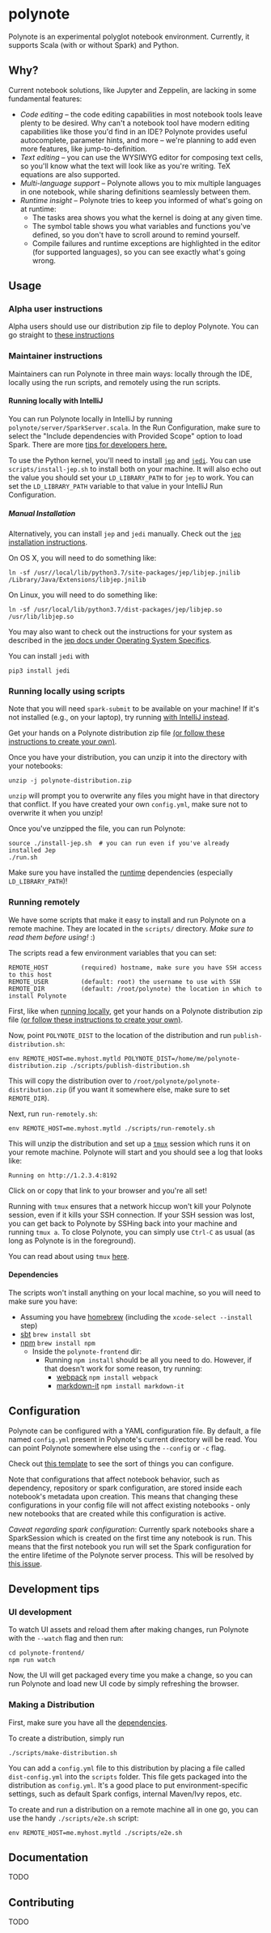 # polynote

Polynote is an experimental polyglot notebook environment. Currently, it supports Scala (with or without Spark) and
Python.

## Why?

Current notebook solutions, like Jupyter and Zeppelin, are lacking in some fundamental features:

- *Code editing* – the code editing capabilities in most notebook tools leave plenty to be desired. Why can't a notebook
  tool have modern editing capabilities like those you'd find in an IDE? Polynote provides useful autocomplete,
  parameter hints, and more – we're planning to add even more features, like jump-to-definition.
- *Text editing* – you can use the WYSIWYG editor for composing text cells, so you'll know what the text will look like as
  you're writing. TeX equations are also supported.
- *Multi-language support* – Polynote allows you to mix multiple languages in one notebook, while sharing definitions
  seamlessly between them.
- *Runtime insight* – Polynote tries to keep you informed of what's going on at runtime:
    - The tasks area shows you what the kernel is doing at any given time.
    - The symbol table shows you what variables and functions you've defined, so you don't have to scroll around to remind yourself.
    - Compile failures and runtime exceptions are highlighted in the editor (for supported languages), so you can see exactly what's going wrong.

## Usage

### Alpha user instructions

Alpha users should use our distribution zip file to deploy Polynote. You can go straight to [these instructions](#running-locally-using-scripts)

### Maintainer instructions

Maintainers can run Polynote in three main ways: locally through the IDE, locally using the run scripts, and remotely using the run scripts. 

#### Running locally with IntelliJ

You can run Polynote locally in IntelliJ by running `polynote/server/SparkServer.scala`. In the Run Configuration, 
make sure to select the "Include dependencies with Provided Scope" option to load Spark. There are more 
[tips for developers here.](#development-tips)

To use the Python kernel, you'll need to install [`jep`](https://github.com/ninia/jep) and [`jedi`](https://jedi.readthedocs.io/en/latest/). 
You can use `scripts/install-jep.sh` to install both on your machine. 
It will also echo out the value you should set your `LD_LIBRARY_PATH` to for `jep` to work.
You can set the `LD_LIBRARY_PATH` variable to that value in your IntelliJ Run Configuration. 

##### Manual Installation

Alternatively, you can install `jep` and `jedi` manually. 
Check out the [`jep` installation instructions](https://github.com/ninia/jep/wiki/Getting-Started#installing-jep). 

On OS X, you will need to do something like:
    
    ln -sf /usr//local/lib/python3.7/site-packages/jep/libjep.jnilib /Library/Java/Extensions/libjep.jnilib    

On Linux, you will need to do something like:

    ln -sf /usr/local/lib/python3.7/dist-packages/jep/libjep.so /usr/lib/libjep.so
    
You may also want to check out the instructions for your system as described in the 
[jep docs under Operating System Specifics](https://github.com/ninia/jep/wiki). 

You can install `jedi` with

    pip3 install jedi
    
    
### Running locally using scripts

Note that you will need `spark-submit` to be available on your machine! If it's not installed (e.g., on your laptop), 
try running [with IntelliJ instead](#running-locally-with-intellij). 

Get your hands on a Polynote distribution zip file [(or follow these instructions to create your own)](#making-a-distribution). 

Once you have your distribution, you can unzip it into the directory with your notebooks:

    unzip -j polynote-distribution.zip

`unzip` will prompt you to overwrite any files you might have in that directory that conflict. If you have created your 
own `config.yml`, make sure not to overwrite it when you unzip!

Once you've unzipped the file, you can run Polynote: 

    source ./install-jep.sh  # you can run even if you've already installed Jep
    ./run.sh

Make sure you have installed the [runtime](#running-locally-with-intellij) dependencies (especially `LD_LIBRARY_PATH`)!

### Running remotely

We have some scripts that make it easy to install and run Polynote on a remote machine. They are located in the `scripts/`
directory. *Make sure to read them before using!* :)

The scripts read a few environment variables that you can set: 

    
    REMOTE_HOST         (required) hostname, make sure you have SSH access to this host
    REMOTE_USER         (default: root) the username to use with SSH
    REMOTE_DIR          (default: /root/polynote) the location in which to install Polynote

First, like when [running locally](#running-locally-using-scripts), get your hands on a Polynote distribution zip file 
[(or follow these instructions to create your own)](#making-a-distribution). 

Now, point `POLYNOTE_DIST` to the location of the distribution and run `publish-distribution.sh`:

    env REMOTE_HOST=me.myhost.mytld POLYNOTE_DIST=/home/me/polynote-distribution.zip ./scripts/publish-distribution.sh

This will copy the distribution over to `/root/polynote/polynote-distribution.zip` (if you want it somewhere else, make 
sure to set `REMOTE_DIR`).

Next, run `run-remotely.sh`: 

    env REMOTE_HOST=me.myhost.mytld ./scripts/run-remotely.sh

This will unzip the distribution and set up a [`tmux`](https://github.com/tmux/tmux) session which runs it on your 
remote machine. Polynote will start and you should see a log that looks like: 

    Running on http://1.2.3.4:8192

Click on or copy that link to your browser and you're all set!

Running with `tmux` ensures that a network hiccup won't kill your Polynote session, even if it kills your SSH connection. 
If your SSH session was lost, you can get back to Polynote by SSHing back into your machine and running `tmux a`. To close
Polynote, you can simply use `Ctrl-C` as usual (as long as Polynote is in the foreground).

You can read about using `tmux` [here](https://hackernoon.com/a-gentle-introduction-to-tmux-8d784c404340).

#### Dependencies

The scripts won't install anything on your local machine, so you will need to make sure you have: 

- Assuming you have [homebrew](https://docs.brew.sh/Installation) (including the `xcode-select --install` step)
- [sbt](https://www.scala-sbt.org/1.x/docs/Installing-sbt-on-Mac.html) `brew install sbt`
- [npm](https://www.npmjs.com/get-npm) `brew install npm`
  - Inside the `polynote-frontend` dir:
    - Running `npm install` should be all you need to do. However, if that doesn't work for some reason, try running:
      - [webpack](https://webpack.js.org/) `npm install webpack` 
      - [markdown-it](https://www.npmjs.com/package/markdown-it) `npm install markdown-it`
    
## Configuration

Polynote can be configured with a YAML configuration file. By default, a file named `config.yml` present in Polynote's
current directory will be read. You can point Polynote somewhere else using the `--config` or `-c` flag. 

Check out [this template](./config-template.yml) to see the sort of things you can configure. 

Note that configurations that affect notebook behavior, such as dependency, repository or spark configuration, are stored
inside each notebook's metadata upon creation. This means that changing these configurations in your config file will 
not affect existing notebooks - only new notebooks that are created while this configuration is active. 

*Caveat regarding spark configuration*: Currently spark notebooks share a SparkSession which is created on the first time
any notebook is run. This means that the first notebook you run will set the Spark configuration for the entire lifetime
of the Polynote server process. This will be resolved by [this issue](https://github.com/polynote/polynote/issues/101).
    
## Development tips

### UI development

To watch UI assets and reload them after making changes, run Polynote with the `--watch` flag and then run:

    cd polynote-frontend/
    npm run watch
    
Now, the UI will get packaged every time you make a change, so you can run Polynote and load new UI code by simply 
refreshing the browser. 

### Making a Distribution

First, make sure you have all the [dependencies](#dependencies). 

To create a distribution, simply run 

    ./scripts/make-distribution.sh
    
You can add a `config.yml` file to this distribution by placing a file called `dist-config.yml` into the `scripts` folder. 
This file gets packaged into the distribution as `config.yml`. It's a good place to put environment-specific settings, 
such as default Spark configs, internal Maven/Ivy repos, etc. 

To create and run a distribution on a remote machine all in one go, you can use the handy `./scripts/e2e.sh` script:

    env REMOTE_HOST=me.myhost.mytld ./scripts/e2e.sh

## Documentation

TODO

## Contributing

TODO

